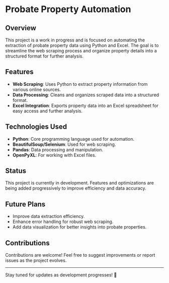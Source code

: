 # Probate Property Automation

## Overview
This project is a work in progress and is focused on automating the extraction of probate property data using Python and Excel. The goal is to streamline the web scraping process and organize property details into a structured format for further analysis.

## Features
- **Web Scraping**: Uses Python to extract property information from various online sources.
- **Data Processing**: Cleans and organizes scraped data into a structured format.
- **Excel Integration**: Exports property data into an Excel spreadsheet for easy access and further analysis.

## Technologies Used
- **Python**: Core programming language used for automation.
- **BeautifulSoup/Selenium**: Used for web scraping.
- **Pandas**: Data processing and manipulation.
- **OpenPyXL**: For working with Excel files.

## Status
This project is currently in development. Features and optimizations are being added progressively to improve efficiency and data accuracy.

## Future Plans
- Improve data extraction efficiency.
- Enhance error handling for robust web scraping.
- Add data visualization for better insights into probate properties.

## Contributions
Contributions are welcome! Feel free to suggest improvements or report issues as the project evolves.

---
Stay tuned for updates as development progresses! 🚀

